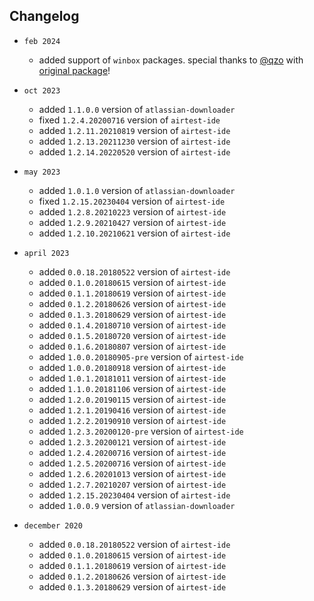 ## Changelog
* `feb 2024`
  * added support of `winbox` packages. special thanks to [@qzo](https://github.com/qzo) with [original package](https://github.com/qzo/chocolatey-packages)!
* `oct 2023`
    * added `1.1.0.0` version of `atlassian-downloader`
	* fixed `1.2.4.20200716` version of `airtest-ide`
	* added `1.2.11.20210819` version of `airtest-ide`
	* added `1.2.13.20211230` version of `airtest-ide`
	* added `1.2.14.20220520` version of `airtest-ide`

* `may 2023`
    * added `1.0.1.0` version of `atlassian-downloader`
	* fixed `1.2.15.20230404` version of `airtest-ide`
	* added `1.2.8.20210223` version of `airtest-ide`
	* added `1.2.9.20210427` version of `airtest-ide`
	* added `1.2.10.20210621` version of `airtest-ide`

* `april 2023`
	* added `0.0.18.20180522` version of `airtest-ide`
	* added `0.1.0.20180615` version of `airtest-ide`
	* added `0.1.1.20180619` version of `airtest-ide`
	* added `0.1.2.20180626` version of `airtest-ide`
	* added `0.1.3.20180629` version of `airtest-ide`
	* added `0.1.4.20180710` version of `airtest-ide`
	* added `0.1.5.20180720` version of `airtest-ide`
	* added `0.1.6.20180807` version of `airtest-ide`
	* added `1.0.0.20180905-pre` version of `airtest-ide`
	* added `1.0.0.20180918` version of `airtest-ide`
	* added `1.0.1.20181011` version of `airtest-ide`
	* added `1.1.0.20181106` version of `airtest-ide`
	* added `1.2.0.20190115` version of `airtest-ide`
	* added `1.2.1.20190416` version of `airtest-ide`
	* added `1.2.2.20190910` version of `airtest-ide`
	* added `1.2.3.20200120-pre` version of `airtest-ide`
	* added `1.2.3.20200121` version of `airtest-ide`
	* added `1.2.4.20200716` version of `airtest-ide`
	* added `1.2.5.20200716` version of `airtest-ide`
	* added `1.2.6.20201013` version of `airtest-ide`
	* added `1.2.7.20210207` version of `airtest-ide`
	* added `1.2.15.20230404` version of `airtest-ide`
    * added `1.0.0.9` version of `atlassian-downloader`

* `december 2020`
	* added `0.0.18.20180522` version of `airtest-ide`
	* added `0.1.0.20180615` version of `airtest-ide`
	* added `0.1.1.20180619` version of `airtest-ide`
	* added `0.1.2.20180626` version of `airtest-ide`
	* added `0.1.3.20180629` version of `airtest-ide`
    